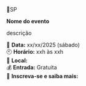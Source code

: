 📍SP

**Nome do evento**

descrição

📅 **Data:** xx/xx/2025 (sábado)  
🕙 **Horário:** xxh às xxh  
📍 **Local:**   
💰 **Entrada:** Gratuita   
🔗 **Inscreva-se e saiba mais:** 